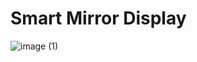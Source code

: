 # Smart Mirror Display

![image (1)](https://user-images.githubusercontent.com/19674743/233797741-295e575a-714d-40ab-bdd0-76f0689d81e0.png)
